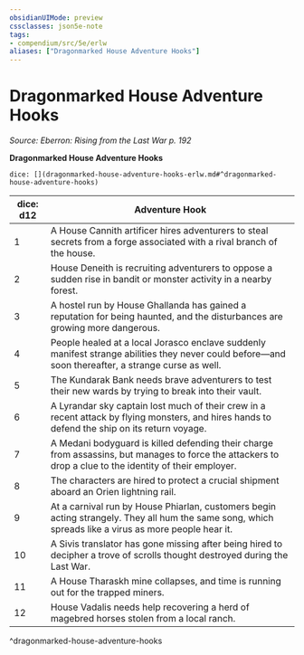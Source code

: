 ```yaml
---
obsidianUIMode: preview
cssclasses: json5e-note
tags:
- compendium/src/5e/erlw
aliases: ["Dragonmarked House Adventure Hooks"]
---
```

# Dragonmarked House Adventure Hooks
*Source: Eberron: Rising from the Last War p. 192* 

**Dragonmarked House Adventure Hooks**

`dice: [](dragonmarked-house-adventure-hooks-erlw.md#^dragonmarked-house-adventure-hooks)`

| dice: d12 | Adventure Hook |
|-----------|----------------|
| 1 | A House Cannith artificer hires adventurers to steal secrets from a forge associated with a rival branch of the house. |
| 2 | House Deneith is recruiting adventurers to oppose a sudden rise in bandit or monster activity in a nearby forest. |
| 3 | A hostel run by House Ghallanda has gained a reputation for being haunted, and the disturbances are growing more dangerous. |
| 4 | People healed at a local Jorasco enclave suddenly manifest strange abilities they never could before—and soon thereafter, a strange curse as well. |
| 5 | The Kundarak Bank needs brave adventurers to test their new wards by trying to break into their vault. |
| 6 | A Lyrandar sky captain lost much of their crew in a recent attack by flying monsters, and hires hands to defend the ship on its return voyage. |
| 7 | A Medani bodyguard is killed defending their charge from assassins, but manages to force the attackers to drop a clue to the identity of their employer. |
| 8 | The characters are hired to protect a crucial shipment aboard an Orien lightning rail. |
| 9 | At a carnival run by House Phiarlan, customers begin acting strangely. They all hum the same song, which spreads like a virus as more people hear it. |
| 10 | A Sivis translator has gone missing after being hired to decipher a trove of scrolls thought destroyed during the Last War. |
| 11 | A House Tharaskh mine collapses, and time is running out for the trapped miners. |
| 12 | House Vadalis needs help recovering a herd of magebred horses stolen from a local ranch. |
^dragonmarked-house-adventure-hooks